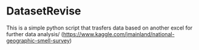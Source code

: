 # DatasetRevise
This is a simple python script that trasfers data based on another excel for further data analysis/
(https://www.kaggle.com/jmainland/national-geographic-smell-survey)

